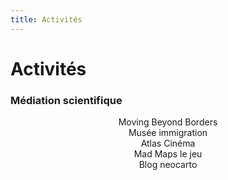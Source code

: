 ```yaml
---
title: Activités
---
```


# Activités

### Médiation scientifique

<div class="grid grid-cols-4" align = "center">
  <div class="card">Moving Beyond Borders</div>
  <div class="card">Musée immigration</div>
  <div class="card">Atlas Cinéma</div>
  <div class="card">Mad Maps le jeu</div>
  <div class="card">Blog neocarto</div>

</div>